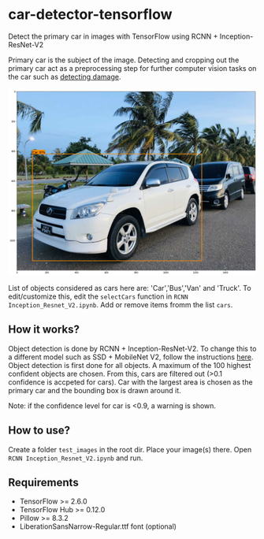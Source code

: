# car-detector-tensorflow
Detect the primary car in images with TensorFlow using RCNN + Inception-ResNet-V2

Primary car is the subject of the image. Detecting and cropping out the primary car act as a preprocessing step for further computer vision tasks on the car such as [detecting damage](https://github.com/politecat314/car-damage-detection-peltarion).
<br><br><img src="https://github.com/politecat314/car-detector-tensorflow/blob/master/demo.png" width="600"><br>

List of objects considered as cars here are: 'Car','Bus','Van' and 'Truck'. To edit/customize this, edit the `selectCars` function in `RCNN Inception_Resnet_V2.ipynb`. Add or remove items fromm the list `cars`.

## How it works?
Object detection is done by RCNN + Inception-ResNet-V2. To change this to a different model such as SSD + MobileNet V2, follow the instructions [here](https://www.tensorflow.org/hub/tutorials/object_detection).
Object detection is first done for all objects. A maximum of the 100 highest confident objects are chosen. From this, cars are filtered out (>0.1 confidence is accpeted for cars). Car with the largest area is chosen as the primary car and the bounding box is drawn around it.

Note: if the confidence level for car is <0.9, a warning is shown.


## How to use?
Create a folder `test_images` in the root dir. Place your image(s) there. Open `RCNN Inception_Resnet_V2.ipynb` and run.

## Requirements
* TensorFlow >= 2.6.0
* TensorFlow Hub >= 0.12.0
* Pillow >= 8.3.2
* LiberationSansNarrow-Regular.ttf font (optional)

